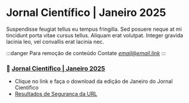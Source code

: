 # Jornal Científico | Janeiro 2025

Suspendisse feugiat tellus eu tempus fringilla. Sed posuere neque at mi tincidunt porta vitae cursus tellus. Aliquam erat volutpat. Integer gravida lacinia leo, vel convallis erat lacinia nec.

:::danger Para remoção de conteúdo
Contate *email@email.link*
:::

### 🔗 [Jornal Científico | Janeiro 2025](../public/jornal-janeiro-2025.pdf)

- Clique no link e faça o download da edição de Janeiro do Jornal Científico
- [Resultados de Segurança da URL](https://www.urlvoid.com/scan/fileriver.net/)